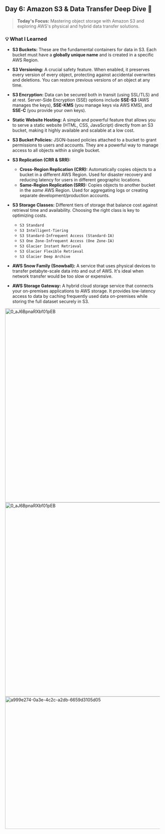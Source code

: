 ## Day 6: Amazon S3 & Data Transfer Deep Dive 🚀

> **Today's Focus:** Mastering object storage with Amazon S3 and exploring AWS's physical and hybrid data transfer solutions.

### 💡 What I Learned

-   **S3 Buckets:** These are the fundamental containers for data in S3. Each bucket must have a **globally unique name** and is created in a specific AWS Region.

-   **S3 Versioning:** A crucial safety feature. When enabled, it preserves every version of every object, protecting against accidental overwrites and deletions. You can restore previous versions of an object at any time.

-   **S3 Encryption:** Data can be secured both in transit (using SSL/TLS) and at rest. Server-Side Encryption (SSE) options include **SSE-S3** (AWS manages the keys), **SSE-KMS** (you manage keys via AWS KMS), and **SSE-C** (you provide your own keys).

-   **Static Website Hosting:** A simple and powerful feature that allows you to serve a static website (HTML, CSS, JavaScript) directly from an S3 bucket, making it highly available and scalable at a low cost.

-   **S3 Bucket Policies:** JSON-based policies attached to a bucket to grant permissions to users and accounts. They are a powerful way to manage access to all objects within a single bucket.

-   **S3 Replication (CRR & SRR):**
    -   **Cross-Region Replication (CRR):** Automatically copies objects to a bucket in a different AWS Region. Used for disaster recovery and reducing latency for users in different geographic locations.
    -   **Same-Region Replication (SRR):** Copies objects to another bucket in the *same* AWS Region. Used for aggregating logs or creating separate development/production accounts.

-   **S3 Storage Classes:** Different tiers of storage that balance cost against retrieval time and availability. Choosing the right class is key to optimizing costs.
    -   `S3 Standard`
    -   `S3 Intelligent-Tiering`
    -   `S3 Standard-Infrequent Access (Standard-IA)`
    -   `S3 One Zone-Infrequent Access (One Zone-IA)`
    -   `S3 Glacier Instant Retrieval`
    -   `S3 Glacier Flexible Retrieval`
    -   `S3 Glacier Deep Archive`

-   **AWS Snow Family (Snowball):** A service that uses physical devices to transfer petabyte-scale data into and out of AWS. It's ideal when network transfer would be too slow or expensive.

-   **AWS Storage Gateway:** A hybrid cloud storage service that connects your on-premises applications to AWS storage. It provides low-latency access to data by caching frequently used data on-premises while storing the full dataset securely in S3.

<img width="1400" height="632" alt="0_aJ6BpnaRXbf01pEB" src="https://github.com/user-attachments/assets/a0c17c91-5c0a-47fc-86dd-34230a1cd8b9" />
<img width="1400" height="632" alt="0_aJ6BpnaRXbf01pEB" src="https://github.com/user-attachments/assets/64ed8ce3-1151-4168-9d63-37ea46b8cc6f" />
<img width="810" height="431" alt="a999e274-0a3e-4c2c-a2db-6659d3105d05" src="https://github.com/user-attachments/assets/5113cb09-2180-427c-83dd-795407e4d7a4" />

